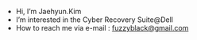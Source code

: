 - Hi, I’m Jaehyun.Kim
- I’m interested in the Cyber Recovery Suite@Dell   
- How to reach me via e-mail : fuzzyblack@gmail.com

<!---
fuzzyblack/fuzzyblack is a ✨ special ✨ repository because its `README.md` (this file) appears on your GitHub profile.
You can click the Preview link to take a look at your changes.
--->
